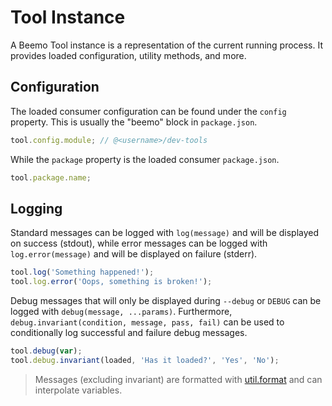 # Tool Instance

A Beemo Tool instance is a representation of the current running process. It provides loaded
configuration, utility methods, and more.

## Configuration

The loaded consumer configuration can be found under the `config` property. This is usually the
"beemo" block in `package.json`.

```js
tool.config.module; // @<username>/dev-tools
```

While the `package` property is the loaded consumer `package.json`.

```js
tool.package.name;
```

## Logging

Standard messages can be logged with `log(message)` and will be displayed on success (stdout), while
error messages can be logged with `log.error(message)` and will be displayed on failure (stderr).

```js
tool.log('Something happened!');
tool.log.error('Oops, something is broken!');
```

Debug messages that will only be displayed during `--debug` or `DEBUG` can be logged with
`debug(message, ...params)`. Furthermore, `debug.invariant(condition, message, pass, fail)` can be
used to conditionally log successful and failure debug messages.

```js
tool.debug(var);
tool.debug.invariant(loaded, 'Has it loaded?', 'Yes', 'No');
```

> Messages (excluding invariant) are formatted with
> [util.format](https://nodejs.org/api/util.html#util_util_format_format_args) and can interpolate
> variables.
